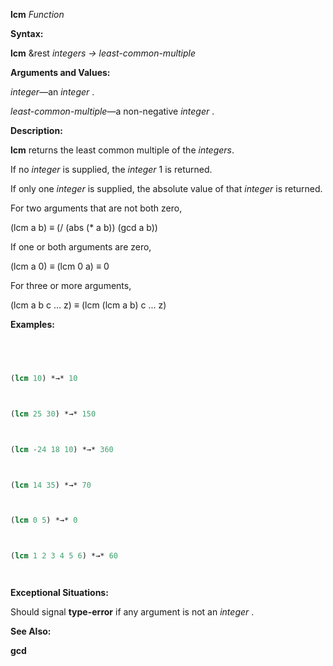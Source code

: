 **lcm** *Function* 



**Syntax:** 



**lcm** &amp;rest *integers → least-common-multiple* 



**Arguments and Values:** 



*integer*—an *integer* . 



*least-common-multiple*—a non-negative *integer* . 



**Description:** 



**lcm** returns the least common multiple of the *integers*. 



If no *integer* is supplied, the *integer* 1 is returned. 







 



 



If only one *integer* is supplied, the absolute value of that *integer* is returned. 



For two arguments that are not both zero, 



(lcm a b) *≡* (/ (abs (\* a b)) (gcd a b)) 



If one or both arguments are zero, 



(lcm a 0) *≡* (lcm 0 a) *≡* 0 



For three or more arguments, 



(lcm a b c ... z) *≡* (lcm (lcm a b) c ... z) 



**Examples:**
```lisp
 



(lcm 10) *→* 10 



(lcm 25 30) *→* 150 



(lcm -24 18 10) *→* 360 



(lcm 14 35) *→* 70 



(lcm 0 5) *→* 0 



(lcm 1 2 3 4 5 6) *→* 60 




```
**Exceptional Situations:** 



Should signal **type-error** if any argument is not an *integer* . 



**See Also:** 



**gcd** 



